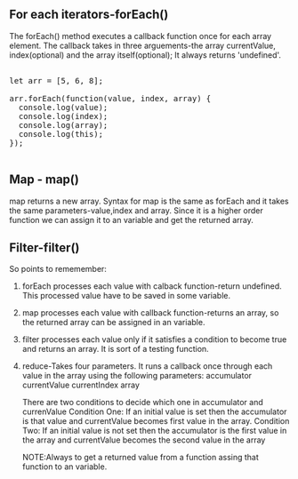 ## For each iterators-forEach()

<p>
The forEach() method executes a callback function once for each array element. 
The callback takes in three arguements-the array currentValue, index(optional) and the array itself(optional);
It always returns 'undefined'.
</p>

<pre>

let arr = [5, 6, 8];

arr.forEach(function(value, index, array) {
  console.log(value);
  console.log(index);
  console.log(array);
  console.log(this);
});

</pre>

## Map - map()

<p>
map returns a new array. Syntax for map is the same as forEach and it takes the same parameters-value,index and array.
Since it is a higher order function we can assign it to an variable and get the returned array.
</p>

## Filter-filter()

So points to rememember:

1. forEach processes each value with calback function-return undefined. This processed value have to be saved in some variable.

2. map processes each value with callback function-returns an array, so the returned array can be assigned in an variable.

3. filter processes each value only if it satisfies a condition to become true and returns an array. It is sort of a testing function.

4. reduce-Takes four parameters. It runs a callback once through each value in the array using the following parameters:
   accumulator
   currentValue
   currentIndex
   array

   There are two conditions to decide which one in accumulator and currenValue
   Condition One:
   If an initial value is set then the accumulator is that value and currentValue becomes first value in the array.
   Condition Two:
   If an initial value is not set then the accumulator is the first value in the array and currentValue becomes the second value in the array

   NOTE:Always to get a returned value from a function assing that function to an variable.
